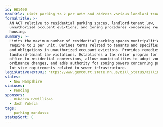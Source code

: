 ```yaml
---
id: HB1400
memTitle: Limit parking to 2 per unit and address various landlord-tenant issues
formalTitle: >-
  AN ACT relative to residential parking spaces, landlord-tenant law,
  unauthorized occupant evictions, and zoning procedures concerning residential
  housing.
summary: >-
  Limits the maximum number of residential parking spaces municipalities can
  require to 2 per unit. Defines terms related to tenants and specifies rights
  and obligations in unauthorized occupant evictions. Provides remedies for
  landlord-tenant law violations. Establishes a tax relief program for
  office-to-residential conversions, allows municipalities to adopt zoning
  ordinance changes, and adds authority for zoning powers concerning parking and
  lot size requirements related to sewer infrastructure.
legislativeTextURI: https://www.gencourt.state.nh.us/bill_Status/billinfo.aspx?id=1759
states:
  - New Hampshire
statuses:
  - Pending
sponsors:
  - Rebecca McWilliams
  - Josh Yokela
tags:
  - parking mandates
statusSort: 0
---
```

